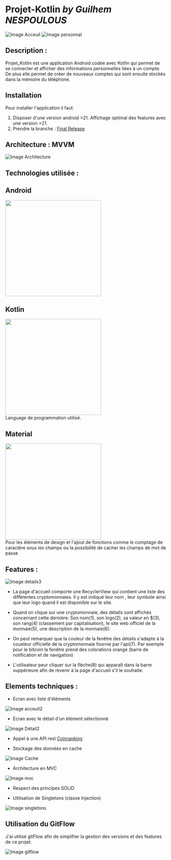 # Projet-Kotlin *by Guilhem NESPOULOUS*
![Image Acceuil](https://github.com/Guilhemnespoulous/Projet4A/blob/master/images/Accueil.png) ![Image personnal](https://github.com/Guilhemnespoulous/Projet4A/blob/master/images/personnal.png)
## Description :

Projet_Kotlin est une application Android codée avec Kotlin qui permet de se connecter et afficher des informations personnelles liées à un compte. De plus elle permet de créer de nouveaux comptes qui sont ensuite stockés dans la mémoire du téléphone.

## Installation
Pour installer l'application il faut:
1. Disposer d'une version android >21. Affichage optimal des features avec une version >21.
2. Prendre la branche : [Final Release](https://github.com/Guilhemnespoulous/Projet4A/tree/FinalRelease)

## Architecture : MVVM
![Image Architecture](https://github.com/Guilhemnespoulous/Projet4A/blob/master/images/MVVMPattern.png)


## Technologies utilisée :

## Android
<img src="https://github.com/Guilhemnespoulous/Projet4A/blob/master/images/android.jpg" width="300">
<br>

## Kotlin
<img src="https://github.com/Guilhemnespoulous/Projet4A/blob/master/images/kotlin.png" width="300">
<br>
Language de programmation utilisé.

## Material
<img src="https://github.com/Guilhemnespoulous/Projet4A/blob/master/images/material.jpg" width="300">
<br>
Pour les éléments de design et l'ajout de fonctions comme le comptage de caractère sous les champs ou la possibilité de cacher les champs de mot de passe

## Features :

![Image details3](https://raw.githubusercontent.com/Guilhemnespoulous/Projet-CryptApp/master/images/details3.png)


* La page d'accueil comporte une RecyclerView qui contient une liste des différentes cryptomonnaies.
Il y est indiqué leur nom , leur symbole ainsi que leur logo quand il est disponible sur le site.

* Quand on clique sur une cryptomonnaie, des détails sont affichés concernant cette dernière: Son nom(1), son logo(2), sa valeur en $(3), son rang(4) (classement par capitalisation), le site web officiel de la monnaie(5), une description de la monnaie(6).

* On peut remarquer que la couleur de la fenêtre des détails s'adapte à la coueleur officielle de la cryptomonnaie fournie par l'api(7). Par exemple pour le bitcoin la fenêtre prend des colorations orange (barre de notification et de navigation)

* L'utilisateur peur cliquer sur la flèche(8) qui apparaît dans la barre suppérieure afin de revenir à la page d'accueil s'il le souhaite.

## Elements techniques :

* Ecran avec liste d'éléments

![Image acceuil2](https://raw.githubusercontent.com/Guilhemnespoulous/Projet-CryptApp/master/images/accueil2.png)

* Ecran avec le détail d'un élément sélectionné

![Image Détail2](https://raw.githubusercontent.com/Guilhemnespoulous/Projet-CryptApp/master/images/detail2.png)

* Appel à une API rest [Coinranking](https://coinranking.com/)

* Stockage des données en cache

![Image Cache](https://raw.githubusercontent.com/Guilhemnespoulous/Projet-CryptApp/master/images/cache.png)

* Architecture en MVC

![Image mvc](https://raw.githubusercontent.com/Guilhemnespoulous/Projet-CryptApp/master/images/mvc.png)

* Respect des principes SOLID

* Utilisation de Singletons (classe Injection)

![Image singletons](https://raw.githubusercontent.com/Guilhemnespoulous/Projet-CryptApp/master/images/singletons.png)


## Utilisation du GitFlow

J'ai utilisé gitFlow afin de simplifier la gestion des versions et des features de ce projet.

![Image gitflow](https://raw.githubusercontent.com/Guilhemnespoulous/Projet-CryptApp/master/images/gitflow.png)
